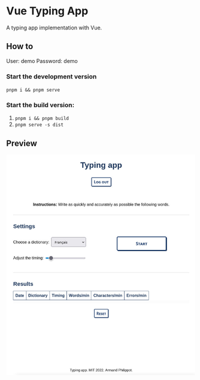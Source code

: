 # Vue Typing App

A typing app implementation with Vue.

## How to

User: demo
Password: demo

### Start the development version

`pnpm i && pnpm serve`

### Start the build version:

1. `pnpm i && pnpm build`
2. `pnpm serve -s dist`

## Preview

![Typing app preview](./public/vue-typing-app.jpg)
